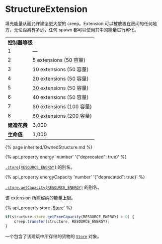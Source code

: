 # StructureExtension

<img src="img/spawn.png" alt="" align="right" />

填充能量从而允许建造更大型的 creep。Extension 可以被放置在房间的任何地方，无论距离有多远，任何 spawn 都可以使用其中的能量进行孵化。

<table class="table gameplay-info">
    <tbody>
    <tr>
        <td colspan="2"><strong>控制器等级</strong></td>
    </tr>
    <tr>
        <td>1</td>
        <td>—</td>
    </tr>
    <tr>
        <td>2</td>
        <td>5 extensions (50 容量)</td>
    </tr>
    <tr>
        <td>3</td>
        <td>10 extensions (50 容量)</td>
    </tr>
    <tr>
        <td>4</td>
        <td>20 extensions (50 容量)</td>
    </tr>
    <tr>
        <td>5</td>
        <td>30 extensions (50 容量)</td>
    </tr>
    <tr>
        <td>6</td>
        <td>40 extensions (50 容量)</td>
    </tr>
    <tr>
        <td>7</td>
        <td>50 extensions (100 容量)</td>
    </tr>
    <tr>
        <td>8</td>
        <td>60 extensions (200 容量)</td>
    </tr>
    <tr>
        <td><strong>建造花费</strong></td>
        <td>3,000</td>
    </tr>
    <tr>
        <td><strong>生命值</strong></td>
        <td>1,000</td>
    </tr>
    </tbody>
</table>

{% page inherited/OwnedStructure.md %}

{% api_property energy 'number' '{"deprecated": true}' %}
                                
[`.store[RESOURCE_ENERGY]`](#StructureExtension.store) 的别名。


{% api_property energyCapacity 'number' '{"deprecated": true}' %}
                                                                        
[`.store.getCapacity(RESOURCE_ENERGY)`](#Store.getCapacity) 的别名。



该 extension 所能容纳的能量上限。

{% api_property store '<a href="#Store">Store</a>' %}

```javascript
if(structure.store.getFreeCapacity(RESOURCE_ENERGY) > 0) {
    creep.transfer(structure, RESOURCE_ENERGY);
}
```


一个包含了该建筑中所存储的货物的 [`Store`](#Store) 对象。

